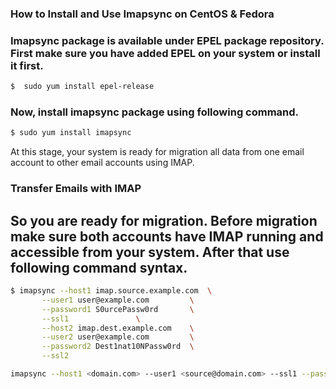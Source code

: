 ### How to Install and Use Imapsync on CentOS & Fedora

### Imapsync package is available under EPEL package repository. First make sure you have added EPEL on your system or install it first.
```sh
$  sudo yum install epel-release
```

### Now, install imapsync package using following command.
```sh
$ sudo yum install imapsync
```

At this stage, your system is ready for migration all data from one email account to other email accounts using IMAP.

### Transfer Emails with IMAP
## So you are ready for migration. Before migration make sure both accounts have IMAP running and accessible from your system. After that use following command syntax.

```sh
$ imapsync --host1 imap.source.example.com  \
	   --user1 user@example.com 	    \
	   --password1 S0urcePassw0rd  	    \
	   --ssl1			    \
	   --host2 imap.dest.example.com    \
	   --user2 user@example.com 	    \
	   --password2 Dest1nat10NPassw0rd  \
	   --ssl2
```

```sh
imapsync --host1 <domain.com> --user1 <source@domain.com> --ssl1 --password1 <source.password> --host2 <198.168.137.178> --user2 <detination@domain.com> --ssl2 --password2 <detination.password>
```
